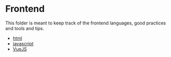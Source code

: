 # Frontend

This folder is meant to keep track of the frontend languages, good practices
and tools and tips.

- [html](html/html.md)
- [javascript](javascript/javascript.md)
- [VueJS](vueJS/vueJS.md)
